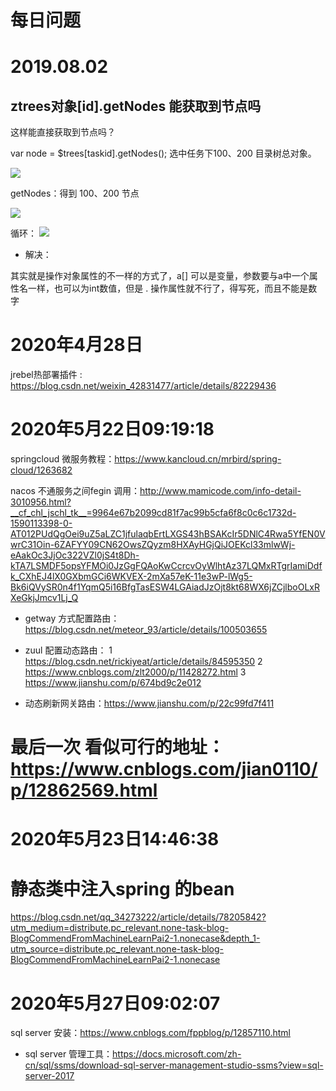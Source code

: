 # 每日问题


# 2019.08.02 

## ztrees对象[id].getNodes 能获取到节点吗
这样能直接获取到节点吗？

var node = $trees[taskid].getNodes();
选中任务下100、200 目录树总对象。



![](assets/000/01/01-1564729838834.png)

getNodes：得到 100、200 节点

![](assets/000/01/01-1564729905801.png)


循环：
![](assets/000/01/01-1564731953926.png)

* 解决：

其实就是操作对象属性的不一样的方式了，a[] 可以是变量，参数要与a中一个属性名一样，也可以为int数值，但是 . 操作属性就不行了，得写死，而且不能是数字


# 2020年4月28日 

 jrebel热部署插件 : https://blog.csdn.net/weixin_42831477/article/details/82229436 


 # 2020年5月22日09:19:18


 springcloud 微服务教程：https://www.kancloud.cn/mrbird/spring-cloud/1263682

 nacos 不通服务之间fegin 调用：http://www.mamicode.com/info-detail-3010956.html?__cf_chl_jschl_tk__=9964e67b2099cd81f7ac99b5cfa6f8c0c6c1732d-1590113398-0-AT012PUdQgOei9uZ5aLZC1jfulaqbErtLXGS43hBSAKcIr5DNlC4Rwa5YfEN0VwrC31Oin-6ZAFYY09CN62OwsZQyzm8HXAyHGjQiJOEKcl33mlwWj-eAakOc3JjOc322VZl0jS4t8Dh-kTA7LSMDF5opsYFMOi0JzGgFQAoKwCcrcvOyWlhtAz37LQMxRTgrIamiDdfk_CXhEJ4lX0GXbmGCi6WKVEX-2mXa57eK-11e3wP-lWg5-Bk6iQVySR0n4f1YqmQ5i16BfgTasESW4LGAiadJzOjt8kt68WX6jZCjlboOLxRXeGkjJmcv1Lj_Q


 * getway 方式配置路由：https://blog.csdn.net/meteor_93/article/details/100503655

 * zuul 配置动态路由：
 1 https://blog.csdn.net/rickiyeat/article/details/84595350
 2 https://www.cnblogs.com/zlt2000/p/11428272.html
 3 https://www.jianshu.com/p/674bd9c2e012
 * 动态刷新网关路由：https://www.jianshu.com/p/22c99fd7f411


 # 最后一次 看似可行的地址：https://www.cnblogs.com/jian0110/p/12862569.html

 

# 2020年5月23日14:46:38

# 静态类中注入spring 的bean

https://blog.csdn.net/qq_34273222/article/details/78205842?utm_medium=distribute.pc_relevant.none-task-blog-BlogCommendFromMachineLearnPai2-1.nonecase&depth_1-utm_source=distribute.pc_relevant.none-task-blog-BlogCommendFromMachineLearnPai2-1.nonecase

# 2020年5月27日09:02:07



sql server 安装：https://www.cnblogs.com/fppblog/p/12857110.html


*  sql server 管理工具：https://docs.microsoft.com/zh-cn/sql/ssms/download-sql-server-management-studio-ssms?view=sql-server-2017
